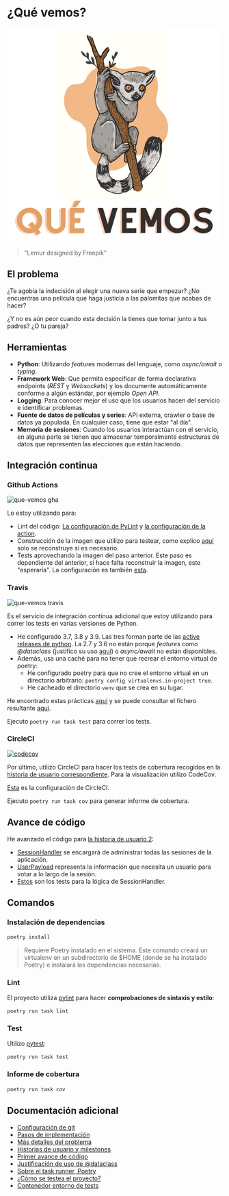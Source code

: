 # ¿Qué vemos?

<p align="center">
  <img width="500" height="500" src="docs/img/logo.png">
</p>

> "Lemur designed by Freepik"

## El problema

¿Te agobia la indecisión al elegir una nueva serie que empezar? ¿No encuentras una película que haga justicia a las palomitas que acabas de hacer?

¿Y no es aún peor cuando esta decisión la tienes que tomar junto a tus padres? ¿O tu pareja?

## Herramientas

- **Python**: Utilizando _features_ modernas del lenguaje, como _async/await_ o _typing_.
- **Framework Web**: Que permita especificar de forma declarativa endpoints (_REST_ y _Websockets_) y los documente automáticamente conforme a algún estándar, por ejemplo _Open API_.
- **Logging**: Para conocer mejor el uso que los usuarios hacen del servicio e identificar problemas.
- **Fuente de datos de películas y series**: API externa, crawler o base de datos ya populada. En cualquier caso, tiene que estar "al día".
- **Memoria de sesiones**: Cuando los usuarios interactúan con el servicio, en alguna parte se tienen que almacenar temporalmente estructuras de datos que representen las elecciones que están haciendo.

## Integración continua

### Github Actions

![que-vemos gha](https://github.com/AlexMenor/que-vemos/workflows/que-vemos%20QA/badge.svg)

Lo estoy utilizando para:

- Lint del código: [La configuración de PyLint](.pylintrc) y [la configuración de la action](.github/workflows/qa.yml).
- Construcción de la imagen que utilizo para testear, como explico [aquí](docs/contenedor-tests.md) solo se reconstruye si es necesario.
- Tests aprovechando la imagen del paso anterior. Este paso es dependiente del anterior, si hace falta reconstruir la imagen, este "esperaría". La configuración es también [esta](.github/workflows/qa.yml).

### Travis

![que-vemos travis](https://travis-ci.com/AlexMenor/que-vemos.svg?branch=master)

Es el servicio de integración continua adicional que estoy utilizando para correr los tests en varias versiones de Python.

- He configurado 3.7, 3.8 y 3.9. Las tres forman parte de las [active releases de python](https://www.python.org/downloads/). La 2.7 y 3.6 no están porque _features_ como _@dataclass_ (justifico su uso [aquí](docs/dataclass.md)) o _async/await_ no están disponibles.
- Además, usa una caché para no tener que recrear el entorno virtual de poetry:
  - He configurado poetry para que no cree el entorno virtual en un directorio arbitrario: `poetry config virtualenvs.in-project true`.
  - He cacheado el directorio `venv` que se crea en su lugar.

He encontrado estas prácticas [aquí](https://github.com/python-poetry/poetry/issues/366) y se puede consultar el fichero resultante [aquí](.travis.yml).

Ejecuto `poetry run task test` para correr los tests.

### CircleCI

[![codecov](https://codecov.io/gh/AlexMenor/que-vemos/branch/master/graph/badge.svg?token=DGPWNVEISN)](https://codecov.io/gh/AlexMenor/que-vemos)

Por último, utilizo CircleCI para hacer los tests de cobertura recogidos en la [historia de usuario correspondiente](https://github.com/AlexMenor/que-vemos/issues/45). Para la visualización utilizo CodeCov.

[Esta](.circleci/config.yml) es la configuración de CircleCI.

Ejecuto `poetry run task cov` para generar informe de cobertura.

## Avance de código

He avanzado el código para [la historia de usuario 2](https://github.com/AlexMenor/que-vemos/issues/14):

- [SessionHandler](app/session_handler.py) se encargará de administrar todas las sesiones de la aplicación.
- [UserPayload](app/entities/user_payload.py) representa la información que necesita un usuario para votar a lo largo de la sesión.
- [Estos](app/tests/test_session_handler.py) son los tests para la lógica de SessionHandler.

## Comandos

### Instalación de dependencias

```bash
poetry install
```

> Requiere Poetry instalado en el sistema. Este comando creará un virtualenv en un subdirectorio de \$HOME (donde se ha instalado Poetry) e instalará las dependencias necesarias.

### Lint

El proyecto utiliza [pylint](https://www.pylint.org/) para hacer **comprobaciones de sintaxis y estilo**:

```bash
poetry run task lint
```

### Test

Utilizo [pytest](https://docs.pytest.org/en/stable/):

```bash
poetry run task test
```

### Informe de cobertura

```bash
poetry run task cov
```

## Documentación adicional

- [Configuración de git](docs/configurando-git.md)
- [Pasos de implementación](docs/pasos.md)
- [Más detalles del problema](docs/problema.md)
- [Historias de usuario y milestones](docs/hu-and-milestones.md)
- [Primer avance de código](app/entities/watchable.py)
- [Justificación de uso de @dataclass](docs/dataclass.md)
- [Sobre el task runner, Poetry](docs/task-runner.md)
- [¿Cómo se testea el proyecto?](docs/tests.md)
- [Contenedor entorno de tests](docs/contenedor-tests.md)
